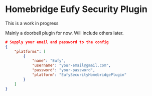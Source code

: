 
# Homebridge Eufy Security Plugin

This is a work in progress

Mainly a doorbell plugin for now. Will include others later.

```json
# Supply your email and password to the config
{
    "platforms": [
        {
            "name": "Eufy",
            "username": "your-email@gmail.com",
            "password": "your-password",
            "platform": "EufySecurityHomebridgePlugin"
        }
    ]
}
```